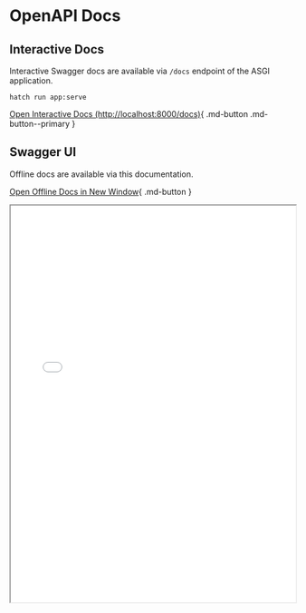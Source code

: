 # OpenAPI Docs

## Interactive Docs

Interactive Swagger docs are available via `/docs` endpoint of the
ASGI application.

```shel
hatch run app:serve
```

[Open Interactive Docs (http://localhost:8000/docs)](http://localhost:8000/docs){ .md-button .md-button--primary }

## Swagger UI

Offline docs are available via this documentation.

[Open Offline Docs in New Window](_static/swagger.html){ .md-button }

<iframe
src="../_static/swagger.html"
height="700"
width="100%">
</iframe>

